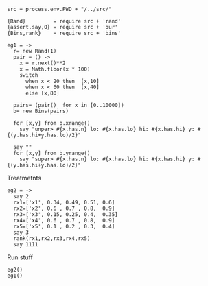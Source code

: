     src = process.env.PWD + "/../src/" 
    
    {Rand}         = require src + 'rand'
    {assert,say,O} = require src + 'our'
    {Bins,rank}    = require src + 'bins'
    
    eg1 = ->
      r= new Rand(1)
      pair = () ->
        x = r.next()**2
        x = Math.floor(x * 100)
        switch
          when x < 20 then  [x,10]
          when x < 60 then  [x,40]
          else [x,80]
      
      pairs= (pair()  for x in [0..10000]) 
      b= new Bins(pairs)
      
      for [x,y] from b.xrange()
        say "unper> #{x.has.n} lo: #{x.has.lo} hi: #{x.has.hi} y: #{(y.has.hi+y.has.lo)/2}"
      
      say ""
      for [x,y] from b.yrange()
        say "super> #{x.has.n} lo: #{x.has.lo} hi: #{x.has.hi} y: #{(y.has.hi+y.has.lo)/2}"
      
Treatmetnts

    eg2 = ->
      say 2
      rx1=['x1', 0.34, 0.49, 0.51, 0.6]
      rx2=['x2', 0.6 , 0.7 , 0.8,  0.9]
      rx3=['x3', 0.15, 0.25, 0.4,  0.35]
      rx4=['x4', 0.6 , 0.7 , 0.8,  0.9]
      rx5=['x5', 0.1 , 0.2 , 0.3,  0.4]
      say 3
      rank(rx1,rx2,rx3,rx4,rx5)
      say 1111

Run stuff

    eg2()
    eg1()
